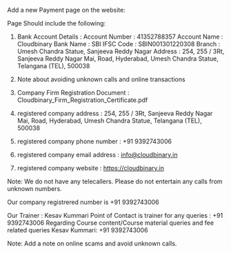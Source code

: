 
Add a new Payment page on the website:


Page Should include the following:

1. Bank Account Details : 
    Account Number : 41352788357
    Account Name : Cloudbinary
    Bank Name : SBI
    IFSC Code : SBIN001301220308
    Branch : Umesh Chandra Statue, Sanjeeva Reddy Nagar 
    Address : 254, 255 / 3Rt, Sanjeeva Reddy Nagar Mai, Road, Hyderabad, Umesh Chandra Statue, Telangana (TEL), 500038

2. Note about avoiding unknown calls and online transactions
3. Company Firm Registration Document : Cloudbinary_Firm_Registration_Certificate.pdf
4. registered company address : 254, 255 / 3Rt, Sanjeeva Reddy Nagar Mai, Road, Hyderabad, Umesh Chandra Statue, Telangana (TEL), 500038
5. registered company phone number : +91 9392743006
6. registered company email address : info@cloudbinary.in
7. registered company website : https://cloudbinary.in


Note: We do not have any telecallers. Please do not entertain any calls from unknown numbers.

Our company registrered number is +91 9392743006

Our Trainer : Kesav Kummari
Point of Contact is trainer for any queries : +91 9392743006
Regarding Course content/Course material queries and fee related queries Kesav Kummari: +91 9392743006

Note: Add a note on online scams and avoid unknown calls.

